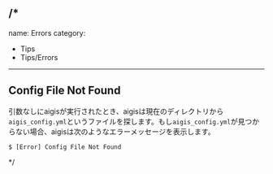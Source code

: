 /*
---
name: Errors
category:
  - Tips
  - Tips/Errors
---

## Config File Not Found

引数なしにaigisが実行されたとき、aigisは現在のディレクトリから`aigis_config.yml`というファイルを探します。もし`aigis_config.yml`が見つからない場合、aigisは次のようなエラーメッセージを表示します。

```
$ [Error] Config File Not Found
``` 

*/

